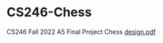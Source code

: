 # CS246-Chess
CS246 Fall 2022 A5 Final Project Chess
[design.pdf](https://github.com/joon2730/CS246-Chess/files/10173180/design.pdf)

